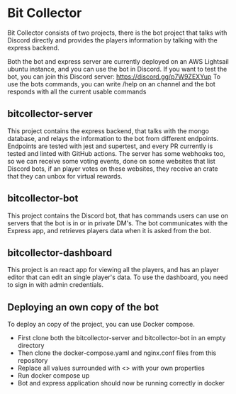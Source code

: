 # Bit Collector

Bit Collector consists of two projects, there is the bot project that talks with Discord directly and provides the players information by
talking with the express backend.

Both the bot and express server are currently deployed on an AWS Lightsail ubuntu instance, and you can use the bot in Discord.
If you want to test the bot, you can join this Discord server: https://discord.gg/p7W9ZEXYup
To use the bots commands, you can write /help on an channel and the bot responds with all the current usable commands

## bitcollector-server
This project contains the express backend, that talks with the mongo database, and relays the information to the bot
from different endpoints. Endpoints are tested with jest and supertest, and every PR currently is tested and linted with GitHub actions.
The server has some webhooks too, so we can receive some voting events, done on some websites that list Discord bots, if an player
votes on these websites, they receive an crate that they can unbox for virtual rewards.

## bitcollector-bot
This project contains the Discord bot, that has commands users can use on servers that the bot is in or in private DM's.
The bot communicates with the Express app, and retrieves players data when it is asked from the bot.

## bitcollector-dashboard
This project is an react app for viewing all the players, and has an player editor that can edit an single player's data.
To use the dashboard, you need to sign in with admin credentials.

## Deploying an own copy of the bot
To deploy an copy of the project, you can use Docker compose.
- First clone both the bitcollector-server and bitcollector-bot in an empty directory
- Then clone the docker-compose.yaml and nginx.conf files from this repository
- Replace all values surrounded with <> with your own properties
- Run docker compose up
- Bot and express application should now be running correctly in docker
